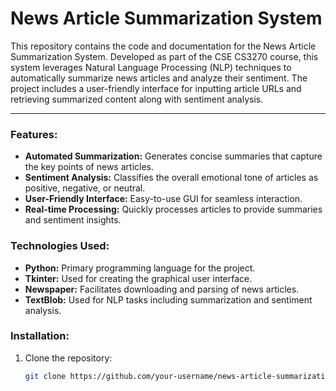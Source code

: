 News Article Summarization System
=================================

This repository contains the code and documentation for the News Article Summarization System. Developed as part of the CSE CS3270 course, this system leverages Natural Language Processing (NLP) techniques to automatically summarize news articles and analyze their sentiment. The project includes a user-friendly interface for inputting article URLs and retrieving summarized content along with sentiment analysis.

---

### Features:
- **Automated Summarization:** Generates concise summaries that capture the key points of news articles.
- **Sentiment Analysis:** Classifies the overall emotional tone of articles as positive, negative, or neutral.
- **User-Friendly Interface:** Easy-to-use GUI for seamless interaction.
- **Real-time Processing:** Quickly processes articles to provide summaries and sentiment insights.

### Technologies Used:
- **Python:** Primary programming language for the project.
- **Tkinter:** Used for creating the graphical user interface.
- **Newspaper:** Facilitates downloading and parsing of news articles.
- **TextBlob:** Used for NLP tasks including summarization and sentiment analysis.

### Installation:
1. Clone the repository:
   ```bash
   git clone https://github.com/your-username/news-article-summarization-system.git
